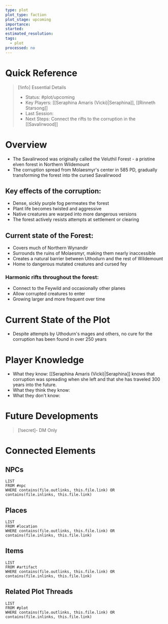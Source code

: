 ```yaml
---
type: plot
plot_type: faction
plot_stage: upcoming
importance: 
started: 
estimated_resolution: 
tags:
  - plot
processed: no
---
```

# Quick Reference
> [!info] Essential Details
> - Status: #plot/upcoming
> - Key Players: [[Seraphina Amaris (Vicki)|Seraphina]], [[Rinneth Starsong]]
> - Last Session: 
> - Next Steps: Connect the rifts to the corruption in the [[Savalirwood]]

# Overview
- The Savalirwood was originally called the Veluthil Forest - a pristine elven forest in Northern Wildemount
- The corruption spread from Molaesmyr's center in 585 PD, gradually transforming the forest into the cursed Savalirwood

## Key effects of the corruption:
- Dense, sickly purple fog permeates the forest
- Plant life becomes twisted and aggressive
- Native creatures are warped into more dangerous versions
- The forest actively resists attempts at settlement or clearing

## Current state of the Forest:
- Covers much of Northern Wynandir
- Surrounds the ruins of Molaesmyr, making them nearly inaccessible
- Creates a natural barrier between Uthodurn and the rest of Wildemount
- Home to dangerous mutated creatures and cursed fey

### Harmonic rifts throughout the forest:
- Connect to the Feywild and occasionally other planes
- Allow corrupted creatures to enter
- Growing larger and more frequent over time

# Current State of the Plot
- Despite attempts by Uthodurn's mages and others, no cure for the corruption has been found in over 250 years

# Player Knowledge
- What they know: [[Seraphina Amaris (Vicki)|Seraphina]] knows that corruption was spreading when she left and that she has traveled 300 years into the future.
- What they think they know:
- What they don't know:

# Future Developments
> [!secret]- DM Only
> 

# Connected Elements
## NPCs
```dataview
LIST
FROM #npc
WHERE contains(file.outlinks, this.file.link) OR contains(file.inlinks, this.file.link)
```

## Places
```dataview
LIST
FROM #location
WHERE contains(file.outlinks, this.file.link) OR contains(file.inlinks, this.file.link)
```

## Items
```dataview
LIST
FROM #artifact 
WHERE contains(file.outlinks, this.file.link) OR contains(file.inlinks, this.file.link)
```

## Related Plot Threads
```dataview
LIST
FROM #plot 
WHERE contains(file.outlinks, this.file.link) OR contains(file.inlinks, this.file.link)
```
